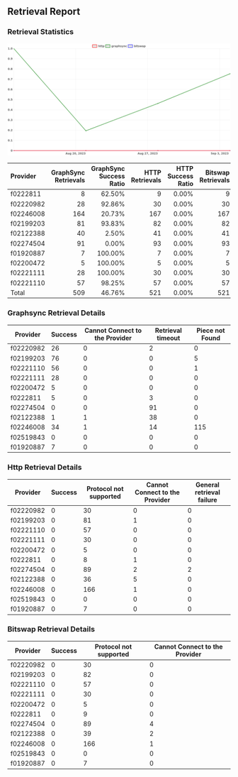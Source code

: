 ## Retrieval Report
### Retrieval Statistics
<img src="https://raw.githubusercontent.com/data-preservation-programs/filplus-checker-assets/main/filecoin-project/filecoin-plus-large-datasets/issues/2118/1693881281171.png"/>

| Provider  | GraphSync Retrievals | GraphSync Success Ratio | HTTP Retrievals | HTTP Success Ratio | Bitswap Retrievals | Bitswap Success Ratio |
| :-------- | -------------------: | ----------------------: | --------------: | -----------------: | -----------------: | --------------------: |
| f0222811  |                    8 |                  62.50% |               9 |              0.00% |                  9 |                 0.00% |
| f02220982 |                   28 |                  92.86% |              30 |              0.00% |                 30 |                 0.00% |
| f02246008 |                  164 |                  20.73% |             167 |              0.00% |                167 |                 0.00% |
| f02199203 |                   81 |                  93.83% |              82 |              0.00% |                 82 |                 0.00% |
| f02122388 |                   40 |                   2.50% |              41 |              0.00% |                 41 |                 0.00% |
| f02274504 |                   91 |                   0.00% |              93 |              0.00% |                 93 |                 0.00% |
| f01920887 |                    7 |                 100.00% |               7 |              0.00% |                  7 |                 0.00% |
| f02200472 |                    5 |                 100.00% |               5 |              0.00% |                  5 |                 0.00% |
| f02221111 |                   28 |                 100.00% |              30 |              0.00% |                 30 |                 0.00% |
| f02221110 |                   57 |                  98.25% |              57 |              0.00% |                 57 |                 0.00% |
| Total     |                  509 |                  46.76% |             521 |              0.00% |                521 |                 0.00% |

### Graphsync Retrieval Details
| Provider  | Success | Cannot Connect to the Provider | Retrieval timeout | Piece not Found |
| --------- | ------- | ------------------------------ | ----------------- | --------------- |
| f02220982 | 26      | 0                              | 2                 | 0               |
| f02199203 | 76      | 0                              | 0                 | 5               |
| f02221110 | 56      | 0                              | 0                 | 1               |
| f02221111 | 28      | 0                              | 0                 | 0               |
| f02200472 | 5       | 0                              | 0                 | 0               |
| f0222811  | 5       | 0                              | 3                 | 0               |
| f02274504 | 0       | 0                              | 91                | 0               |
| f02122388 | 1       | 1                              | 38                | 0               |
| f02246008 | 34      | 1                              | 14                | 115             |
| f02519843 | 0       | 0                              | 0                 | 0               |
| f01920887 | 7       | 0                              | 0                 | 0               |

### Http Retrieval Details
| Provider  | Success | Protocol not supported | Cannot Connect to the Provider | General retrieval failure |
| --------- | ------- | ---------------------- | ------------------------------ | ------------------------- |
| f02220982 | 0       | 30                     | 0                              | 0                         |
| f02199203 | 0       | 81                     | 1                              | 0                         |
| f02221110 | 0       | 57                     | 0                              | 0                         |
| f02221111 | 0       | 30                     | 0                              | 0                         |
| f02200472 | 0       | 5                      | 0                              | 0                         |
| f0222811  | 0       | 8                      | 1                              | 0                         |
| f02274504 | 0       | 89                     | 2                              | 2                         |
| f02122388 | 0       | 36                     | 5                              | 0                         |
| f02246008 | 0       | 166                    | 1                              | 0                         |
| f02519843 | 0       | 0                      | 0                              | 0                         |
| f01920887 | 0       | 7                      | 0                              | 0                         |

### Bitswap Retrieval Details
| Provider  | Success | Protocol not supported | Cannot Connect to the Provider |
| --------- | ------- | ---------------------- | ------------------------------ |
| f02220982 | 0       | 30                     | 0                              |
| f02199203 | 0       | 82                     | 0                              |
| f02221110 | 0       | 57                     | 0                              |
| f02221111 | 0       | 30                     | 0                              |
| f02200472 | 0       | 5                      | 0                              |
| f0222811  | 0       | 9                      | 0                              |
| f02274504 | 0       | 89                     | 4                              |
| f02122388 | 0       | 39                     | 2                              |
| f02246008 | 0       | 166                    | 1                              |
| f02519843 | 0       | 0                      | 0                              |
| f01920887 | 0       | 7                      | 0                              |
